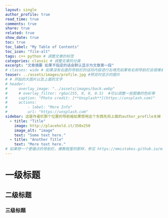 ```yaml
---
layout: single
author_profile: true
read_time: true
comments: true
share: true
related: true
show_date: true
toc: true
toc_label: "My Table of Contents"
toc_icon: "file-alt"
tags: c++ python # 调整文章的标签
categories: classic # 调整文章的分类
excerpt: "文章摘要 如果不指定的话会默认显示为文章第一段"
# classes: wide # 如果没有右面的导航栏的话将内容进行右填充如果有右侧导航栏会很难看
teaser: ../assets/images/profile.jpg #预览时显示的图片
# # 开始的大图片以及上面的文字
# header:
#     overlay_image: "../assets/images/back.webp"
#     # overlay_filter: rgba(255, 0, 0, 0.5)  #可以调整一些图像的色彩等
#     caption: "Photo credit: [**Unsplash**](https://unsplash.com)"
#     actions:
#         - label: "More Info"
#         url: "https://unsplash.com" 
sidebar: 这是作者栏那个位置的导航格如果想用这个东西先将上面的author_profile关掉
  - title: "Title"
    image: http://placehold.it/350x250
    image_alt: "image"
    text: "Some text here."
  - title: "Another Title"
    text: "More text here."
# 如果想一个更骚点的导航栏，像教程里的那样，参见 https://mmistakes.github.io/minimal-mistakes/docs/layouts/#custom-sidebar-navigation-menu
---
```


# 一级标题

## 二级标题

### 三级标题